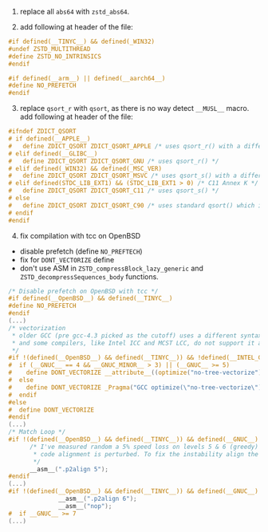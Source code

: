1. replace all `abs64` with `zstd_abs64`.

2. add following at header of the file:
```c
#if defined(__TINYC__) && defined(_WIN32)
#undef ZSTD_MULTITHREAD
#define ZSTD_NO_INTRINSICS
#endif

#if defined(__arm__) || defined(__aarch64__)
#define NO_PREFETCH
#endif
```

3. replace `qsort_r` with `qsort`, as there is no way detect `__MUSL__` macro. add following at header of the file:
```c
#ifndef ZDICT_QSORT
# if defined(__APPLE__)
#   define ZDICT_QSORT ZDICT_QSORT_APPLE /* uses qsort_r() with a different order for parameters */
# elif defined(__GLIBC__)
#   define ZDICT_QSORT ZDICT_QSORT_GNU /* uses qsort_r() */
# elif defined(_WIN32) && defined(_MSC_VER)
#   define ZDICT_QSORT ZDICT_QSORT_MSVC /* uses qsort_s() with a different order for parameters */
# elif defined(STDC_LIB_EXT1) && (STDC_LIB_EXT1 > 0) /* C11 Annex K */
#   define ZDICT_QSORT ZDICT_QSORT_C11 /* uses qsort_s() */
# else
#   define ZDICT_QSORT ZDICT_QSORT_C90 /* uses standard qsort() which is not re-entrant (requires global variable) */
# endif
#endif
```

4. fix compilation with tcc on OpenBSD
  * disable prefetch (define `NO_PREFTECH`)
  * fix for `DONT_VECTORIZE` define
  * don't use ASM in `ZSTD_compressBlock_lazy_generic` and `ZSTD_decompressSequences_body` functions.
```c
/* Disable prefetch on OpenBSD with tcc */
#if defined(__OpenBSD__) && defined(__TINYC__)
#define NO_PREFETCH
#endif
(...)
/* vectorization
 * older GCC (pre gcc-4.3 picked as the cutoff) uses a different syntax,
 * and some compilers, like Intel ICC and MCST LCC, do not support it at all.
 */
#if !(defined(__OpenBSD__) && defined(__TINYC__)) && !defined(__INTEL_COMPILER) && !defined(__clang__) && defined(__GNUC__) && !defined(__LCC__)
#  if (__GNUC__ == 4 && __GNUC_MINOR__ > 3) || (__GNUC__ >= 5)
#    define DONT_VECTORIZE __attribute__((optimize("no-tree-vectorize")))
#  else
#    define DONT_VECTORIZE _Pragma("GCC optimize(\"no-tree-vectorize\")")
#  endif
#else
#  define DONT_VECTORIZE
#endif
(...)
/* Match Loop */
#if !(defined(__OpenBSD__) && defined(__TINYC__)) && defined(__GNUC__) && defined(__x86_64__)
      /* I've measured random a 5% speed loss on levels 5 & 6 (greedy) when the
       * code alignment is perturbed. To fix the instability align the loop on 32-bytes.
       */
      __asm__(".p2align 5");
#endif
(...)
#if !(defined(__OpenBSD__) && defined(__TINYC__)) && defined(__GNUC__) && defined(__x86_64__)
              __asm__(".p2align 6");
              __asm__("nop");
#  if __GNUC__ >= 7
(...)
```
